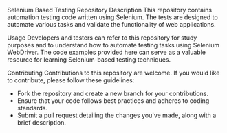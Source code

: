 Selenium Based Testing Repository
Description
This repository contains automation testing code written using Selenium. The tests are designed to automate various tasks and validate the functionality of web applications.

Usage
Developers and testers can refer to this repository for study purposes and to understand how to automate testing tasks using Selenium WebDriver. The code examples provided here can serve as a valuable resource for learning Selenium-based testing techniques.

Contributing
Contributions to this repository are welcome. If you would like to contribute, please follow these guidelines:

* Fork the repository and create a new branch for your contributions.
* Ensure that your code follows best practices and adheres to coding standards.
* Submit a pull request detailing the changes you've made, along with a brief description.
